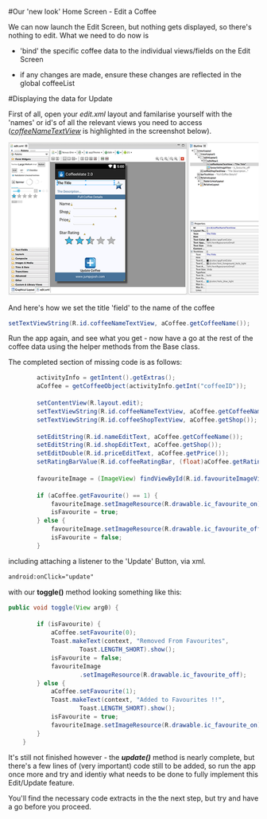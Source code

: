 #Our 'new look' Home Screen - Edit a Coffee

We can now launch the Edit Screen, but nothing gets displayed, so there's nothing to edit. What we need to do now is 

- 'bind' the specific coffee data to the individual views/fields on the Edit Screen

- if any changes are made, ensure these changes are reflected in the global coffeeList

#Displaying the data for Update

First of all, open your <i>edit.xml</i> layout and familarise yourself with the 'names' or id's of all the relevant views you need to access (<i><u>coffeeNameTextView</u></i> is highlighted in the screenshot below).

![](../img/lab0310.png)

And here's how we set the title 'field' to the name of the coffee

~~~java
setTextViewString(R.id.coffeeNameTextView, aCoffee.getCoffeeName());
~~~

Run the app again, and see what you get - now have a go at the rest of the coffee data using the helper methods from the Base class.

The completed section of missing code is as follows:

~~~java
		activityInfo = getIntent().getExtras();
		aCoffee = getCoffeeObject(activityInfo.getInt("coffeeID"));

		setContentView(R.layout.edit);
		setTextViewString(R.id.coffeeNameTextView, aCoffee.getCoffeeName());
		setTextViewString(R.id.coffeeShopTextView, aCoffee.getShop());

		setEditString(R.id.nameEditText, aCoffee.getCoffeeName());
		setEditString(R.id.shopEditText, aCoffee.getShop());
		setEditDouble(R.id.priceEditText, aCoffee.getPrice());
		setRatingBarValue(R.id.coffeeRatingBar, (float)aCoffee.getRating());

		favouriteImage = (ImageView) findViewById(R.id.favouriteImageView);

		if (aCoffee.getFavourite() == 1) {
			favouriteImage.setImageResource(R.drawable.ic_favourite_on);
			isFavourite = true;
		} else {
			favouriteImage.setImageResource(R.drawable.ic_favourite_off);
			isFavourite = false;
		}
~~~

including attaching a listener to the 'Update' Button, via xml.

~~~xml
android:onClick="update"
~~~

with our <b>toggle()</b> method looking something like this:

~~~java
public void toggle(View arg0) {

		if (isFavourite) {
			aCoffee.setFavourite(0);
			Toast.makeText(context, "Removed From Favourites",
					Toast.LENGTH_SHORT).show();
			isFavourite = false;
			favouriteImage
					.setImageResource(R.drawable.ic_favourite_off);			
		} else {
			aCoffee.setFavourite(1);
			Toast.makeText(context, "Added to Favourites !!",
					Toast.LENGTH_SHORT).show();
			isFavourite = true;
			favouriteImage.setImageResource(R.drawable.ic_favourite_on);
		}			
	} 
~~~

It's still not finished however - the <i><b>update()</b></i> method is nearly complete, but there's a few lines of (very important) code still to be added, so run the app once more and try and identiy what needs to be done to fully implement this Edit/Update feature.

You'll find the necessary code extracts in the the next step, but try and have a go before you proceed.
